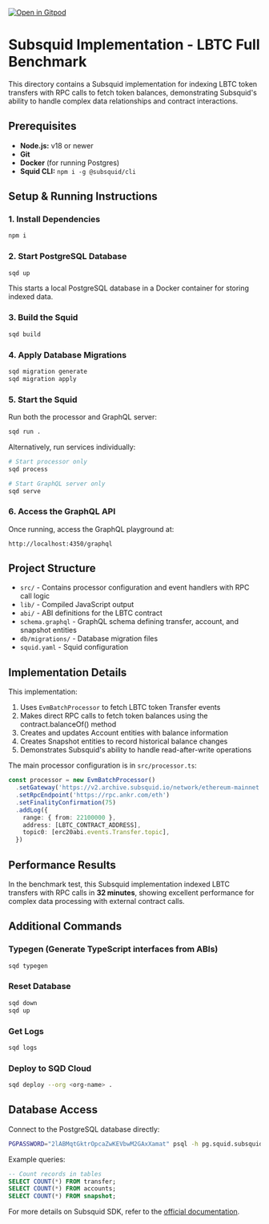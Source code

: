 [![Open in Gitpod](https://gitpod.io/button/open-in-gitpod.svg)](https://gitpod.io/#https://github.com/subsquid/squid-evm-template)

# Subsquid Implementation - LBTC Full Benchmark

This directory contains a Subsquid implementation for indexing LBTC token transfers with RPC calls to fetch token balances, demonstrating Subsquid's ability to handle complex data relationships and contract interactions.

## Prerequisites

* **Node.js:** v18 or newer
* **Git**
* **Docker** (for running Postgres)
* **Squid CLI:** `npm i -g @subsquid/cli`

## Setup & Running Instructions

### 1. Install Dependencies

```bash
npm i
```

### 2. Start PostgreSQL Database

```bash
sqd up
```

This starts a local PostgreSQL database in a Docker container for storing indexed data.

### 3. Build the Squid

```bash
sqd build
```

### 4. Apply Database Migrations

```bash
sqd migration generate
sqd migration apply
```

### 5. Start the Squid

Run both the processor and GraphQL server:

```bash
sqd run .
```

Alternatively, run services individually:

```bash
# Start processor only
sqd process

# Start GraphQL server only
sqd serve
```

### 6. Access the GraphQL API

Once running, access the GraphQL playground at:
```
http://localhost:4350/graphql
```

## Project Structure

- `src/` - Contains processor configuration and event handlers with RPC call logic
- `lib/` - Compiled JavaScript output
- `abi/` - ABI definitions for the LBTC contract
- `schema.graphql` - GraphQL schema defining transfer, account, and snapshot entities
- `db/migrations/` - Database migration files
- `squid.yaml` - Squid configuration

## Implementation Details

This implementation:
1. Uses `EvmBatchProcessor` to fetch LBTC token Transfer events
2. Makes direct RPC calls to fetch token balances using the contract.balanceOf() method
3. Creates and updates Account entities with balance information
4. Creates Snapshot entities to record historical balance changes
5. Demonstrates Subsquid's ability to handle read-after-write operations

The main processor configuration is in `src/processor.ts`:

```typescript
const processor = new EvmBatchProcessor()
  .setGateway('https://v2.archive.subsquid.io/network/ethereum-mainnet')
  .setRpcEndpoint('https://rpc.ankr.com/eth')
  .setFinalityConfirmation(75)
  .addLog({
    range: { from: 22100000 },
    address: [LBTC_CONTRACT_ADDRESS],
    topic0: [erc20abi.events.Transfer.topic],
  })
```

## Performance Results

In the benchmark test, this Subsquid implementation indexed LBTC transfers with RPC calls in **32 minutes**, showing excellent performance for complex data processing with external contract calls.

## Additional Commands

### Typegen (Generate TypeScript interfaces from ABIs)

```bash
sqd typegen
```

### Reset Database

```bash
sqd down
sqd up
```

### Get Logs

```bash
sqd logs
```

### Deploy to SQD Cloud

```bash
sqd deploy --org <org-name> .
```

## Database Access

Connect to the PostgreSQL database directly:

```bash
PGPASSWORD="2lABMqtGktrOpcaZwKEVbwM2GAxXamat" psql -h pg.squid.subsquid.io -d 16175_0hotg1 -U 16175_0hotg1
```

Example queries:
```sql
-- Count records in tables
SELECT COUNT(*) FROM transfer;
SELECT COUNT(*) FROM accounts;
SELECT COUNT(*) FROM snapshot;
```

For more details on Subsquid SDK, refer to the [official documentation](https://docs.sqd.ai/sdk/quickstart/).
